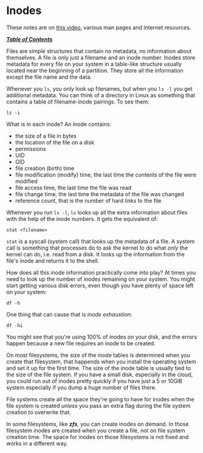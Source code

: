 # Inodes

These notes are on [this video](https://www.youtube.com/watch?v=6KjMlm8hhFA),
various man pages and Internet resources.

[***Table of Contents***](/README.md)

Files are simple structures that contain no metadata, no information about
themselves. A file is only just a filename and an inode number. Inodes store
metadata for every file on your system in a table-like structure usually
located near the beginning of a partition. They store all the information
except the file name and the data.

Whenever you `ls`, you only look up filenames, but when you `ls -l` you get
additional metadata. You can think of a directory in Linux as something that
contains a table of filename-inode pairings. To see them:

    ls -i

What is in each inode? An inode contains: 

- the size of a file in bytes
- the location of the file on a disk
- permissions
- UID 
- GID
- file creation (birth) time
- file modification (modify) time, the last time the contents of the file were
  modified
- file access time, the last time the file was read
- file change time, the last time the metadata of the file was changed
- reference count, that is the number of hard links to the file

Whenever you run `ls -l`, `ls` looks up all the extra information about files
with the help of the inode numbers. It gets the equivalent of:

    stat <filename>

`stat` is a syscall (system call) that looks up the metadata of a file. A
system call is something that processes do to ask the kernel to do what *only*
the kernel can do, i.e. read from a disk. It looks up the information from the
file's inode and returns it to the shell.

How does all this inode information practically come into play? At times you
need to look up the number of inodes remaining on your system. You might start
getting various disk errors, even though you have plenty of space left on your
system:

    df -h

One thing that can cause that is *inode exhaustion*:

    df -hi

You might see that you're using 100% of inodes on your disk, and the errors
happen because a new file requires an inode to be created.

On most filesystems, the size of the inode tables is determined when you create
that filesystem, that happends when you install the operating system and set it
up for the first time. The size of the inode table is usually tied to the size
of the file system. If you have a small disk, especially in the cloud, you
could run out of inodes pretty quickly if you have just a 5 or 10GiB system
especially if you dump a huge number of files there. 

File systems create all the space they're going to have for inodes when the
file system is created *unless* you pass an extra flag during the file system
creation to overwrite that. 

In some filesystems, like ***zfs***, you can create inodes on demand. In those
filesystem inodes are created when you create a file, not on file system
creation time. The space for inodes on those filesystems is not fixed and works
in a different way.
